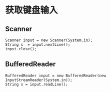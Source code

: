 # 获取键盘输入

## Scanner

```Scanner
Scanner input = new Scanner(System.in);
String s  = input.nextLine();
input.close();
```

## BufferedReader

```BufferedReader
BufferedReader input = new BufferedReader(new InputStreamReader(System.in));
String s = input.readLine();
```
